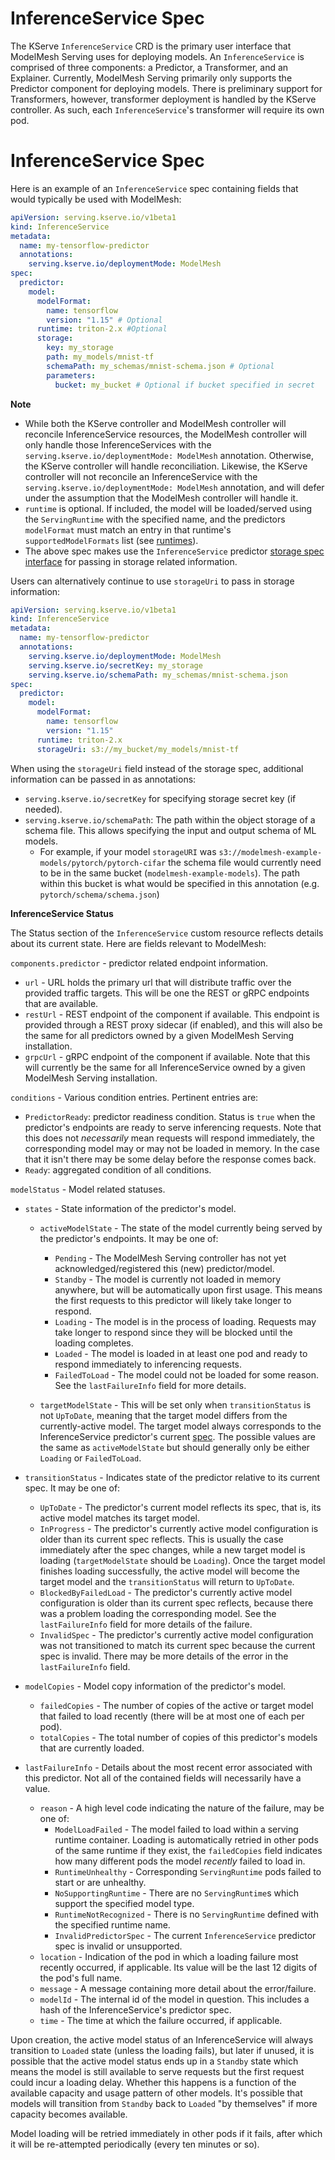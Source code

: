 # InferenceService Spec

The KServe `InferenceService` CRD is the primary user interface that ModelMesh Serving uses for deploying models. An `InferenceService` is comprised of three components: a Predictor, a Transformer, and an Explainer. Currently, ModelMesh Serving primarily only supports the Predictor component for deploying models. There is preliminary support for Transformers, however, transformer deployment is handled by the KServe controller. As such, each `InferenceService`'s transformer will require its own pod.

# InferenceService Spec

Here is an example of an `InferenceService` spec containing fields that would typically be used with ModelMesh:

```yaml
apiVersion: serving.kserve.io/v1beta1
kind: InferenceService
metadata:
  name: my-tensorflow-predictor
  annotations:
    serving.kserve.io/deploymentMode: ModelMesh
spec:
  predictor:
    model:
      modelFormat:
        name: tensorflow
        version: "1.15" # Optional
      runtime: triton-2.x #Optional
      storage:
        key: my_storage
        path: my_models/mnist-tf
        schemaPath: my_schemas/mnist-schema.json # Optional
        parameters:
          bucket: my_bucket # Optional if bucket specified in secret
```

**Note**

- While both the KServe controller and ModelMesh controller will reconcile InferenceService resources, the ModelMesh controller will
  only handle those InferenceServices with the `serving.kserve.io/deploymentMode: ModelMesh` annotation. Otherwise, the KServe controller will
  handle reconciliation. Likewise, the KServe controller will not reconcile an InferenceService with the `serving.kserve.io/deploymentMode: ModelMesh`
  annotation, and will defer under the assumption that the ModelMesh controller will handle it.
- `runtime` is optional. If included, the model will be loaded/served using the `ServingRuntime` with the specified name, and the predictors `modelFormat` must match an entry
  in that runtime's `supportedModelFormats` list (see [runtimes](../runtimes/)).
- The above spec makes use the `InferenceService` predictor [storage spec interface](https://github.com/kserve/kserve/tree/master/docs/samples/storage/storageSpec) for passing
  in storage related information.

Users can alternatively continue to use `storageUri` to pass in storage information:

```yaml
apiVersion: serving.kserve.io/v1beta1
kind: InferenceService
metadata:
  name: my-tensorflow-predictor
  annotations:
    serving.kserve.io/deploymentMode: ModelMesh
    serving.kserve.io/secretKey: my_storage
    serving.kserve.io/schemaPath: my_schemas/mnist-schema.json
spec:
  predictor:
    model:
      modelFormat:
        name: tensorflow
        version: "1.15"
      runtime: triton-2.x
      storageUri: s3://my_bucket/my_models/mnist-tf
```

When using the `storageUri` field instead of the storage spec, additional information can be passed in as annotations:

- `serving.kserve.io/secretKey` for specifying storage secret key (if needed).
- `serving.kserve.io/schemaPath`: The path within the object storage of a schema file. This allows specifying the input and output schema of ML models.
  - For example, if your model `storageURI` was `s3://modelmesh-example-models/pytorch/pytorch-cifar` the schema file would currently need to be in the
    same bucket (`modelmesh-example-models`). The path within this bucket is what would be specified in this annotation (e.g. `pytorch/schema/schema.json`)

**InferenceService Status**

The Status section of the `InferenceService` custom resource reflects details about its current state. Here are fields relevant to ModelMesh:

`components.predictor` - predictor related endpoint information.

- `url` - URL holds the primary url that will distribute traffic over the provided traffic targets. This will be one the REST or gRPC endpoints that are available.
- `restUrl` - REST endpoint of the component if available. This endpoint is provided through a REST proxy sidecar (if enabled), and this will also be the same for all predictors owned by a given ModelMesh Serving installation.
- `grpcUrl` - gRPC endpoint of the component if available. Note that this will currently be the same for all InferenceService owned by a given ModelMesh Serving installation.

`conditions` - Various condition entries. Pertinent entries are:

- `PredictorReady`: predictor readiness condition. Status is `true` when the predictor's endpoints are ready to serve inferencing requests. Note that this does not _necessarily_ mean requests will respond immediately, the corresponding model may or may not be loaded in memory. In the case that it isn't there may be some delay before the response comes back.
- `Ready`: aggregated condition of all conditions.

`modelStatus` - Model related statuses.

- `states` - State information of the predictor's model.

  - `activeModelState` - The state of the model currently being served by the predictor's endpoints. It may be one of:

    - `Pending` - The ModelMesh Serving controller has not yet acknowledged/registered this (new) predictor/model.
    - `Standby` - The model is currently not loaded in memory anywhere, but will be automatically upon first usage. This means the first requests to this predictor will likely take longer to respond.
    - `Loading` - The model is in the process of loading. Requests may take longer to respond since they will be blocked until the loading completes.
    - `Loaded` - The model is loaded in at least one pod and ready to respond immediately to inferencing requests.
    - `FailedToLoad` - The model could not be loaded for some reason. See the `lastFailureInfo` field for more details.

  - `targetModelState` - This will be set only when `transitionStatus` is not `UpToDate`, meaning that the target model differs from the currently-active model. The target model always corresponds to the InferenceService predictor's current [spec](#inferenceservice-spec). The possible values are the same as `activeModelState` but should generally only be either `Loading` or `FailedToLoad`.

- `transitionStatus` - Indicates state of the predictor relative to its current spec. It may be one of:

  - `UpToDate` - The predictor's current model reflects its spec, that is, its active model matches its target model.
  - `InProgress` - The predictor's currently active model configuration is older than its current spec reflects. This is usually the case immediately after the spec changes, while a new target model is loading (`targetModelState` should be `Loading`). Once the target model finishes loading successfully, the active model will become the target model and the `transitionStatus` will return to `UpToDate`.
  - `BlockedByFailedLoad` - The predictor's currently active model configuration is older than its current spec reflects, because there was a problem loading the corresponding model. See the `lastFailureInfo` field for more details of the failure.
  - `InvalidSpec` - The predictor's currently active model configuration was not transitioned to match its current spec because the current spec is invalid. There may be more details of the error in the `lastFailureInfo` field.

- `modelCopies` - Model copy information of the predictor's model.

  - `failedCopies` - The number of copies of the active or target model that failed to load recently (there will be at most one of each per pod).
  - `totalCopies` - The total number of copies of this predictor's models that are currently loaded.

- `lastFailureInfo` - Details about the most recent error associated with this predictor. Not all of the contained fields will necessarily have a value.

  - `reason` - A high level code indicating the nature of the failure, may be one of:
    - `ModelLoadFailed` - The model failed to load within a serving runtime container. Loading is automatically retried in other pods of the same runtime if they exist, the `failedCopies` field indicates how many different pods the model _recently_ failed to load in.
    - `RuntimeUnhealthy` - Corresponding `ServingRuntime` pods failed to start or are unhealthy.
    - `NoSupportingRuntime` - There are no `ServingRuntime`s which support the specified model type.
    - `RuntimeNotRecognized` - There is no `ServingRuntime` defined with the specified runtime name.
    - `InvalidPredictorSpec` - The current `InferenceService` predictor spec is invalid or unsupported.
  - `location` - Indication of the pod in which a loading failure most recently occurred, if applicable. Its value will be the last 12 digits of the pod's full name.
  - `message` - A message containing more detail about the error/failure.
  - `modelId` - The internal id of the model in question. This includes a hash of the InferenceService's predictor spec.
  - `time` - The time at which the failure occurred, if applicable.

Upon creation, the active model status of an InferenceService will always transition to `Loaded` state (unless the loading fails), but later if unused, it is possible that the active model status ends up in a `Standby` state which means the model is still available to serve requests but the first request could incur a loading delay. Whether this happens is a function of the available capacity and usage pattern of other models. It's possible that models will transition from `Standby` back to `Loaded` "by themselves" if more capacity becomes available.

Model loading will be retried immediately in other pods if it fails, after which it will be re-attempted periodically (every ten minutes or so).
